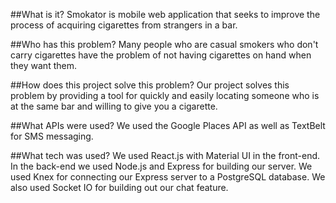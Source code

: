 ##What is it?
Smokator is mobile web application that seeks to improve the process of acquiring cigarettes from strangers in a bar.

##Who has this problem?
Many people who are casual smokers who don't carry cigarettes have the problem of not having cigarettes on hand when they want them.

##How does this project solve this problem?
Our project solves this problem by providing a tool for quickly and easily locating someone who is at the same bar and willing to give you a cigarette.

##What APIs were used?
We used the Google Places API as well as TextBelt for SMS messaging.

##What tech was used?
We used React.js with Material UI in the front-end. In the back-end we used Node.js and Express for building our server. We used Knex for connecting our Express server to a PostgreSQL database. We also used Socket IO for building out our chat feature. 

